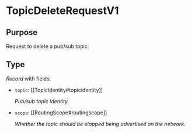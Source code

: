 # TopicDeleteRequestV1

## Purpose

<!-- ANCHOR: purpose -->
Request to delete a pub/sub topic.
<!-- ANCHOR_END: purpose -->

## Type

<!-- ANCHOR: type -->
<div class="type">

*Record* with fields:

- `topic`: [[TopicIdentity#topicidentity]]

  *Pub/sub topic identity.*

- `scope`: [[RoutingScope#routingscope]]

  *Whether the topic should be stopped being advertised on the network.*

</div>
<!-- ANCHOR_END: type -->

